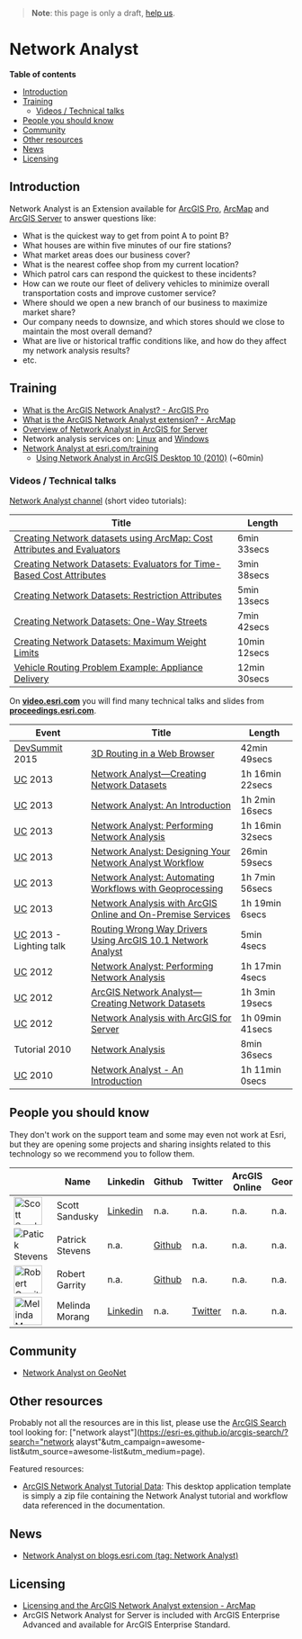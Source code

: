 > **Note**: this page is only a draft, [help us](#contributions).

# Network Analyst
<!-- START doctoc generated TOC please keep comment here to allow auto update -->
<!-- DON'T EDIT THIS SECTION, INSTEAD RE-RUN doctoc TO UPDATE -->
**Table of contents**

- [Introduction](#introduction)
- [Training](#training)
  - [Videos / Technical talks](#videos--technical-talks)
- [People you should know](#people-you-should-know)
- [Community](#community)
- [Other resources](#other-resources)
- [News](#news)
- [Licensing](#licensing)

<!-- END doctoc generated TOC please keep comment here to allow auto update -->

## Introduction

Network Analyst is an Extension available for [ArcGIS Pro](../../arcgis-desktop/arcgis-pro/README.md), [ArcMap](../../arcgis-desktop/arcmap-arccatalog/README.md) and [ArcGIS Server](../../arcgis-enterprise/arcgis-server/README.md) to answer questions like:

* What is the quickest way to get from point A to point B?
* What houses are within five minutes of our fire stations?
* What market areas does our business cover?
* What is the nearest coffee shop from my current location?
* Which patrol cars can respond the quickest to these incidents?
* How can we route our fleet of delivery vehicles to minimize overall transportation costs and improve customer service?
* Where should we open a new branch of our business to maximize market share?
* Our company needs to downsize, and which stores should we close to maintain the most overall demand?
* What are live or historical traffic conditions like, and how do they affect my network analysis results?
* etc.

## Training

* [What is the ArcGIS Network Analyst? - ArcGIS Pro](http://pro.arcgis.com/en/pro-app/help/analysis/networks/what-is-network-analyst-.htm)
* [What is the ArcGIS Network Analyst extension? - ArcMap](http://desktop.arcgis.com/en/arcmap/latest/extensions/network-analyst/what-is-network-analyst-.htm)
* [Overview of Network Analyst in ArcGIS for Server](http://desktop.arcgis.com/en/arcmap/latest/extensions/network-analyst/overview-of-network-analyst-in-arcgis-for-server.htm)
* Network analysis services on: [Linux](http://server.arcgis.com/en/server/latest/publish-services/linux/network-analysis-services.htm) and [Windows](http://server.arcgis.com/en/server/latest/publish-services/windows/network-analysis-services.htm)
* [Network Analyst at esri.com/training](https://www.esri.com/training/Bookmark/BJn4l-qr-)
  * [Using Network Analyst in ArcGIS Desktop 10 (2010)](https://www.esri.com/training/catalog/57630437851d31e02a43f28a/using-network-analyst-in-arcgis-desktop-10/) (~60min)


### Videos / Technical talks

[Network Analyst channel](http://www.esri.com/videos/watch?playlistid=series_54&channelid=LegacyVideo&isLegacy=true&title=network-analyst) (short video tutorials):

|Title|Length|
|---|---|
|[Creating Network datasets using ArcMap: Cost Attributes and Evaluators](http://www.esri.com/videos/watch?videoid=2109&isLegacy=true&title=creating-network-datasets:-cost-attributes-and-evaluators)|6min 33secs
|[Creating Network Datasets: Evaluators for Time-Based Cost Attributes](http://www.esri.com/videos/watch?videoid=2110&channelid=ArcGISVideo&isLegacy=true&title=creating-network-datasets:-evaluators-for-time-based-cost-attributes)|3min 38secs
|[Creating Network Datasets: Restriction Attributes](http://www.esri.com/videos/watch?videoid=2111&channelid=ArcGISVideo&isLegacy=true&title=creating-network-datasets:-restriction-attributes)|5min 13secs
|[Creating Network Datasets: One-Way Streets](http://www.esri.com/videos/watch?videoid=2112&channelid=ArcGISVideo&isLegacy=true&title=creating-network-datasets:-one-way-streets)|7min 42secs
|[Creating Network Datasets: Maximum Weight Limits](http://www.esri.com/videos/watch?videoid=2113&channelid=ArcGISVideo&isLegacy=true&title=creating-network-datasets:-maximum-weight-limits)|10min 12secs
|[Vehicle Routing Problem Example: Appliance Delivery](http://www.esri.com/videos/watch?videoid=686&channelid=ArcGISVideo&isLegacy=true&title=vehicle-routing-problem-example:-appliance-delivery)|12min 30secs

On [**video.esri.com**](http://www.esri.com/videos/search?q=%22network%20analyst%22#?sortby=recent&channels=esri,ArcGIS,Industries,ArcGIS,esri) you will find many technical talks and slides from [**proceedings.esri.com**](https://www.google.es/webhp?ie=UTF-8#q=site%3Aproceedings.esri.com%20network).

|Event|Title|Length|
|---|---|---|
|[DevSummit](http://www.esri.com/events/devsummit) 2015|[3D Routing in a Web Browser](http://www.esri.com/videos/watch?videoid=4374&channelid=LegacyVideo&isLegacy=true&title=3d-routing-in-a-web-browser)|42min 49secs
|[UC](http://www.esri.com/events/user-conference) 2013|[Network Analyst—Creating Network Datasets](http://www.esri.com/videos/watch?videoid=2556&isLegacy=true&title=network-analyst%E2%80%94creating-network-datasets)|1h 16min 22secs
|[UC](http://www.esri.com/events/user-conference) 2013|[Network Analyst: An Introduction](http://www.esri.com/videos/watch?videoid=2916&channelid=LegacyVideo&isLegacy=true&title=network-analyst:-an-introduction)|1h 2min 16secs
|[UC](http://www.esri.com/events/user-conference) 2013|[Network Analyst: Performing Network Analysis](http://www.esri.com/videos/watch?videoid=2918&isLegacy=true&title=network-analyst:-performing-network-analysis)|1h 16min 32secs
|[UC](http://www.esri.com/events/user-conference) 2013|[Network Analyst: Designing Your Network Analyst Workflow](http://www.esri.com/videos/watch?videoid=2917&channelid=LegacyVideo&isLegacy=true&title=network-analyst:-designing-your-network-analyst-workflow)|26min 59secs
|[UC](http://www.esri.com/events/user-conference) 2013|[Network Analyst: Automating Workflows with Geoprocessing](http://www.esri.com/videos/watch?videoid=2919&channelid=LegacyVideo&isLegacy=true&title=network-analyst:-automating-workflows-with-geoprocessing)|1h 7min 56secs
|[UC](http://www.esri.com/events/user-conference) 2013|[Network Analysis with ArcGIS Online and On-Premise Services](http://www.esri.com/videos/watch?videoid=2920&channelid=LegacyVideo&isLegacy=true&title=network-analysis-with-arcgis-online-and-on-premise-services)|1h 19min 6secs
|[UC](http://www.esri.com/events/user-conference) 2013 - Lighting talk|[Routing Wrong Way Drivers Using ArcGIS 10.1 Network Analyst](http://www.esri.com/videos/watch?videoid=2908&channelid=LegacyVideo&isLegacy=true&title=routing-wrong-way-drivers-using-arcgis-10.1-network-analyst)|5min 4secs
|[UC](http://www.esri.com/events/user-conference) 2012|[Network Analyst: Performing Network Analysis](http://www.esri.com/videos/watch?videoid=1676&isLegacy=true&title=network-analyst:-performing-network-analysis)|1h 17min 4secs
|[UC](http://www.esri.com/events/user-conference) 2012|[ArcGIS Network Analyst—Creating Network Datasets](http://www.esri.com/videos/watch?videoid=1834&isLegacy=true&title=arcgis-network-analyst%E2%80%94creating-network-datasets)|1h 3min 19secs
|[UC](http://www.esri.com/events/user-conference) 2012|[Network Analysis with ArcGIS for Server](http://www.esri.com/videos/watch?videoid=1941&channelid=LegacyVideo&isLegacy=true&title=network-analysis-with-arcgis-for-server-)|1h 09min 41secs
|Tutorial 2010|[Network Analysis](http://www.esri.com/videos/watch?videoid=41&channelid=LegacyVideo&isLegacy=true&title=network-analysis)|8min 36secs
|[UC](http://www.esri.com/events/user-conference) 2010|[Network Analyst - An Introduction](http://www.esri.com/videos/watch?videoid=92&channelid=LegacyVideo&isLegacy=true&title=network-analyst-an-introduction)|1h 11min 0secs

## People you should know
They don't work on the support team and some may even not work at Esri,
but they are opening some projects and sharing insights related to this
technology so we recommend you to follow them.

||Name|Linkedin|Github|Twitter|ArcGIS Online|Geonet|Stackoverflow|
|---|---|---|---|---|---|---|---|
|<img src="https://media.licdn.com/mpr/mpr/shrinknp_400_400/p/4/000/171/2ea/3ca4591.jpg" width="50" alt="Scott Sandusky">|Scott Sandusky|[Linkedin](https://www.linkedin.com/in/scott-sandusky-184aa9a/)|n.a.|n.a.|n.a.|n.a.|n.a.|
|![Patick Stevens](https://avatars4.githubusercontent.com/u/2279249?v=4&s=50)|Patrick Stevens|n.a.|[Github](https://github.com/PatrickStevens)|n.a.|n.a.|n.a.|n.a.|
|<img src="https://blogs.esri.com/esri/arcgis/files/userphoto/6940.jpg" width="50" alt="Robert Garrity">|Robert Garrity|n.a.|[Github](https://github.com/rgarrity)|n.a.|n.a.|n.a.|n.a.|
|<img src="https://pbs.twimg.com/profile_images/652943605137444864/dNhYTL54_400x400.jpg" width="50" alt="Melinda Morang">|Melinda Morang|[Linkedin](https://www.linkedin.com/in/melinda-morang-915a1b35/)|n.a.|[Twitter](https://twitter.com/MelindaMorang)|n.a.|n.a.|n.a.|


## Community

* [Network Analyst on GeoNet](https://geonet.esri.com/community/gis/analysis/network-analyst)

## Other resources

Probably not all the resources are in this list, please use the [ArcGIS Search](https://esri-es.github.io/arcgis-search/) tool looking for: ["network alayst"](https://esri-es.github.io/arcgis-search/?search="network alayst"&utm_campaign=awesome-list&utm_source=awesome-list&utm_medium=page).

Featured resources:

* [ArcGIS Network Analyst Tutorial Data](https://www.arcgis.com/home/item.html?id=d6bd91b2fddc483b8ccbc66942db84cb): This desktop application template is simply a zip file containing the Network Analyst tutorial and workflow data referenced in the documentation.

## News

* [Network Analyst on blogs.esri.com (tag: Network Analyst)](https://blogs.esri.com/esri/arcgis/tag/network-analyst/)

## Licensing

* [Licensing and the ArcGIS Network Analyst extension - ArcMap](http://desktop.arcgis.com/en/arcmap/latest/extensions/network-analyst/licensing-and-the-network-analyst-extension.htm)
* ArcGIS Network Analyst for Server is included with ArcGIS Enterprise Advanced and available for ArcGIS Enterprise Standard.
